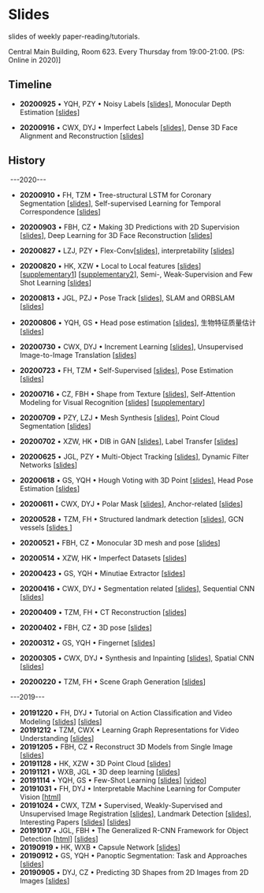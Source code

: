 # Slides

slides of weekly paper-reading/tutorials.

Central Main Building, Room 623. Every Thursday from 19:00-21:00.  (PS: Online in 2020)]



## Timeline

- **20200925** &bull; YQH, PZY &bull; Noisy Labels [[slides]](2020/09/0925-noisy_label), Monocular Depth Estimation [[slides]](2020/09/0925-Monocular_Depth_Estimation.pdf) 

- **20200916** &bull; CWX, DYJ &bull; Imperfect Labels [[slides]](2020/09/0916-imperfect_labels.pdf), Dense 3D Face Alignment and Reconstruction [[slides]](2020/09/0916-3D_face_reconstruction_and_dense_alignment.pdf) 




## History

​	---2020---

- **20200910** &bull; FH, TZM &bull; Tree-structural LSTM for Coronary Segmentation [[slides](2020/09/0910-tree_structural_coronary_segmentation.pdf)], Self-supervised Learning for Temporal Correspondence [[slides](2020/09/0910-Self-supervised_Learning_for_Temporal_Correspondence_20200910.pdf)] 

- **20200903** &bull; FBH, CZ &bull; Making 3D Predictions with 2D Supervision [[slides](2020/09/0903-Making_3D_Predictions_with_2D_Supervision.pdf)], Deep Learning for 3D Face Reconstruction [[slides](2020/09/0903-Deep_Learning_for_3D_Face_Reconstruction.pdf)] 
- **20200827** &bull; LZJ, PZY &bull; Flex-Conv[[slides](2020/08/0827-flexconv.pdf)], interpretability [[slides](2020/08/20200827-interpretability.pdf)] 

- **20200820** &bull; HK, XZW &bull; Local to Local features [[slides](2020/08/20200820-Intro-to-local-features.pdf)] [[supplementary1](2020/08/20200820-discriminative_patches.pdf)] [[supplementary2](2020/08/20200820-modern_full_pipeline.pdf)], Semi-, Weak-Supervision and Few Shot Learning [[slides](2020/08/20200820-Semi-supervision_weak_supervision_and_few_shot.pdf)] 

- **20200813** &bull; JGL, PZJ &bull; Pose Track [[slides](2020/08/20200813-posetrack.pdf)], SLAM and ORBSLAM [[slides](2020/08/20200813-SLAM_ORBSLAM.pdf)] 

- **20200806** &bull; YQH, GS &bull; Head pose estimation [[slides](2020/08/20200806-Head_pose_estimation2.pdf)], 生物特征质量估计 [[slides](2020/08/20200806-生物特征质量估计.pdf)] 

- **20200730** &bull; CWX, DYJ &bull; Increment Learning [[slides](2020/07/20200730_increment-learning.pdf)], Unsupervised Image-to-Image Translation [[slides](2020/07/20200730_unsupervised-image-to-image-translation.pdf)] 

- **20200723** &bull; FH, TZM &bull; Self-Supervised [[slides](2020/07/0723_Self-Supervised.pdf)], Pose Estimation [[slides](2020/07/0723-单人姿态估计.pdf)] 

- **20200716** &bull; CZ, FBH &bull; Shape from Texture [[slides](2020/07/20200716_ShapeFromTexture.pdf)], Self-Attention Modeling for Visual Recognition [[slides](2020/07/20200716_Self-AttentionModelingForVisualRecognition.pdf)] [[supplementary](2020/07/20200716_Self-AttentionModelingForVisualRecognition_Supplementary.pdf)] 

- **20200709** &bull; PZY, LZJ &bull; Mesh Synthesis [[slides](2020/07/20200709_mesh.pdf)], Point Cloud Segmentation [[slides](2020/07/20200709_PointCloudSegmentation.pdf)] 
- **20200702** &bull; XZW, HK &bull; DIB in GAN [[slides](2020/07/0702-PaperRead-Deep_Information_Bottleneck.pdf)], Label Transfer [[slides](2020/07/0702-label_transfer.pdf)] 
- **20200625** &bull; JGL, PZY &bull; Multi-Object Tracking [[slides](2020/06/20200625_Multi-Object-Tracking.pdf)], Dynamic Filter Networks [[slides](2020/06/20200625_dynamic-filter-networks.pdf)] 
- **20200618** &bull; GS, YQH &bull; Hough Voting with 3D Point [[slides](2020/06/20200618_HoughVotingwith3Dpoint.pdf)], Head Pose Estimation [[slides](2020/06/20200618_HeadPoseEstimation.pdf)] 
- **20200611** &bull; CWX, DYJ &bull; Polar Mask [[slides](2020/06/文献分享0611.pdf)], Anchor-related [[slides](2020/06/20200611_Anchor-related.pdf)] 
- **20200528** &bull; TZM, FH &bull; Structured landmark detection [[slides](2020/05/文献分享5.28.pdf)], GCN vessels [[slides ](2020/05/20200528_方辉_GCN-vessel.pdf)] 
- **20200521** &bull; FBH, CZ &bull; Monocular 3D mesh and pose [[slides](2020/05/文献20200521.pdf)] 
- **20200514** &bull; XZW, HK &bull; Imperfect Datasets [[slides](2020/05/20200514-ImperfectDatasets.pdf)] 
- **20200423** &bull; GS, YQH &bull; Minutiae Extractor [[slides](2020/04/0423Nguyen_ICB18_present.pdf)] 
- **20200416** &bull; CWX, DYJ &bull; Segmentation related [[slides](2020/04/文献分享0416.pdf)], Sequential CNN [[slides](2020/04/20200416_Sequential_CNN.pdf)] 
- **20200409** &bull; TZM, FH &bull; CT Reconstruction [[slides](2020/04/文献分享4.9.pdf)] 
- **20200402** &bull; FBH, CZ &bull; 3D pose [[slides](2020/04/文献20200402.pdf)] 
- **20200312** &bull; GS, YQH &bull; Fingernet [[slides](2020/03/0312FingerNet_presentation.pdf)] 
- **20200305** &bull; CWX, DYJ &bull; Synthesis and Inpainting [[slides](2020/03/文献分享0305.pdf)], Spatial CNN [[slides](2020/05/20200305_Spatial_CNN.pdf)] 
- **20200220** &bull; TZM, FH &bull; Scene Graph Generation [[slides](2020/02/文献分享2.20-cvpr-2019-tutorial.pdf)] 

​	---2019---

- **20191220** &bull; FH, DYJ &bull; Tutorial on Action Classiﬁcation and Video Modeling [[slides](2019/12/20191220-Action_ClsDet_Tutorial_CVPR19.pdf)] [[slides](2019/12/20191220-LT_tutorial1.pdf)] 
- **20191212** &bull; TZM, CWX &bull; Learning Graph Representations for Video Understanding [[slides](2019/12/20191212-cvpr19-graph_tutorial_xiaolong.pdf)] 
- **20191205** &bull; FBH, CZ &bull; Reconstruct 3D Models from Single Image [[slides](2019/12/20191205-structure-detection.pdf)] 
- **20191128** &bull; HK, XZW &bull; 3D Point Cloud [[slides](2019/11/20191128-pointcloud.pdf)] 
- **20191121** &bull; WXB, JGL &bull; 3D deep learning [[slides](2019/11/1121_iccv19_3ddl_tutorial_online_version.pdf)] 
- **20191114** &bull; YQH, GS &bull; Few-Shot Learning [[slides](2019/11/1114_iccv19_SwerskyFewShotLearning.pdf)] [[video](https://www.bilibili.com/video/av35559022?t=1260)] 
- **20191031** &bull; FH, DYJ &bull; Interpretable Machine Learning for Computer Vision [[html](https://interpretablevision.github.io/index_cvpr2018.html)] 
- **20191024** &bull; CWX, TZM &bull; Supervised, Weakly-Supervised and Unsupervised Image Registration [[slides](2019/10/1024_Learn2Reg2019_Supervised_YipengHu.pdf)], Landmark Detection [[slides](2019/10/1024_landmark_detection.pdf)], Interesting Papers [[slides](2019/10/1024_intereting_paper.pdf)] [[slides](2019/10/1024-Learn2Reg-TomVercauteren.pdf)] 
- **20191017** &bull; JGL, FBH &bull; The Generalized R-CNN Framework for Object Detection [[html](http://feichtenhofer.github.io/cvpr2019-recognition-tutorial/)] [[slides](2019/10/1017_cvpr2019_tutorial_ross_girshick.pdf)] 
- **20190919** &bull; HK, WXB &bull; Capsule Network [[slides](2019/09/0919_capsule_network_mine.pdf)] 
- **20190912** &bull; GS, YQH &bull; Panoptic Segmentation: Task and Approaches [[slides](2019/09/0912_cvpr19_tutorial_alexander_kirillov.pdf)] 
- **20190905** &bull; DYJ, CZ &bull; Predicting 3D Shapes from 2D Images from 2D Images [[slides](2019/09/0905_cvpr19-Predicting_3D_Shapes_from_2D_Images_from_2D_Images.pdf)] 

